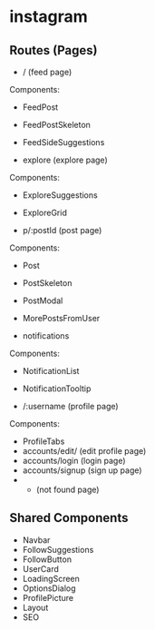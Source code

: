 # instagram

## Routes (Pages)
- / (feed page)

Components:
- FeedPost
- FeedPostSkeleton
- FeedSideSuggestions

- explore (explore page)

Components:
- ExploreSuggestions
- ExploreGrid

- p/:postId (post page)

Components:
- Post
- PostSkeleton
- PostModal
- MorePostsFromUser

- notifications

Components:
- NotificationList
- NotificationTooltip

- /:username (profile page)

Components:
- ProfileTabs
- accounts/edit/ (edit profile page)
- accounts/login (login page)
- accounts/signup (sign up page)
- * (not found page)

## Shared Components
- Navbar
- FollowSuggestions
- FollowButton
- UserCard
- LoadingScreen
- OptionsDialog
- ProfilePicture
- Layout
- SEO
